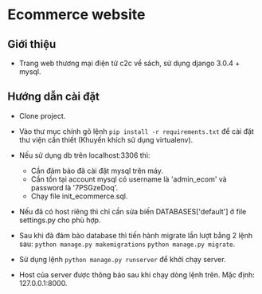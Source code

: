 # Ecommerce website
## Giới thiệu
- Trang web thương mại điện tử c2c về sách, sử dụng django 3.0.4 + mysql.
## Hướng dẫn cài đặt
- Clone project.
- Vào thư mục chính gõ lệnh `pip install -r requirements.txt` để cài đặt thư viện cần thiết (Khuyến khích sử dụng virtualenv).

- Nếu sử dụng db trên localhost:3306 thì:
  - Cần đảm bảo đã cài đặt mysql trên máy.
  - Cần tồn tại account mysql có username là 'admin_ecom' và password là '7PSGzeDoq'.
  - Chạy file init_ecommerce.sql.
- Nếu đã có host riêng thì chỉ cần sửa biến DATABASES['default'] ở file settings.py cho phù hợp.

- Sau khi đã đảm bảo database thì tiến hành migrate lần lượt bằng 2 lệnh sau:
`python manage.py makemigrations`
`python manage.py migrate`.
- Sử dụng lệnh `python manage.py runserver` để khởi chạy server.
- Host của server được thông báo sau khi chạy dòng lệnh trên. Mặc định: 127.0.0.1:8000.
